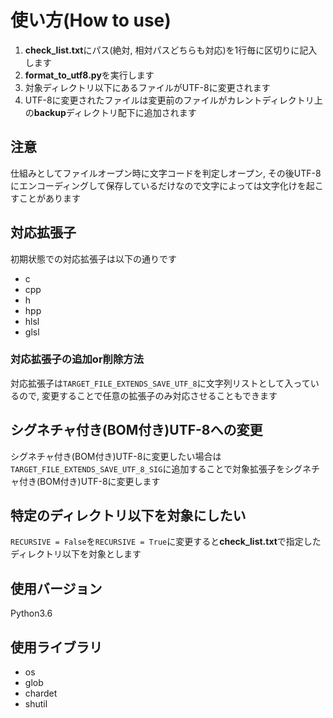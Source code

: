 # 使い方(How to use)

1. **check_list.txt**にパス(絶対, 相対パスどちらも対応)を1行毎に区切りに記入します
2. **format_to_utf8.py**を実行します
3. 対象ディレクトリ以下にあるファイルがUTF-8に変更されます
4. UTF-8に変更されたファイルは変更前のファイルがカレントディレクトリ上の**backup**ディレクトリ配下に追加されます

## 注意
仕組みとしてファイルオープン時に文字コードを判定しオープン, その後UTF-8にエンコーディングして保存しているだけなので文字によっては文字化けを起こすことがあります

## 対応拡張子
初期状態での対応拡張子は以下の通りです
* c
* cpp
* h
* hpp
* hlsl
* glsl

### 対応拡張子の追加or削除方法
対応拡張子は`TARGET_FILE_EXTENDS_SAVE_UTF_8`に文字列リストとして入っているので, 変更することで任意の拡張子のみ対応させることもできます

## シグネチャ付き(BOM付き)UTF-8への変更
シグネチャ付き(BOM付き)UTF-8に変更したい場合は`TARGET_FILE_EXTENDS_SAVE_UTF_8_SIG`に追加することで対象拡張子をシグネチャ付き(BOM付き)UTF-8に変更します

## 特定のディレクトリ以下を対象にしたい
`RECURSIVE = False`を`RECURSIVE = True`に変更すると**check_list.txt**で指定したディレクトリ以下を対象とします

## 使用バージョン
Python3.6

## 使用ライブラリ
* os
* glob
* chardet
* shutil


